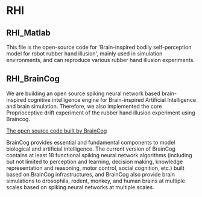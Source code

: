 # RHI

## RHI_Matlab

This file is the open-source code for 'Brain-inspired bodily self-perception model for robot rubber hand illusion', mainly used in simulation environments, and can reproduce various rubber hand illusion experiments.

## RHI_BrainCog

We are building an open source spiking neural network based brain-inspired cognitive intelligence engine for Brain-inspired Artificial Intelligence and brain simulation. Therefore, we also implemented the core Proprioceptive drift experiment of the rubber hand illusion experiment using Braincog.

[The open source code built by BrainCog](https://github.com/BrainCog-X/Brain-Cog/tree/main/examples/Embodied_Cognition/RHI)

BrainCog provides essential and fundamental components to model biological and artificial intelligence. The current version of BrainCog contains at least 18 functional spiking neural network algorithms (including but not limited to perception and learning, decision making, knowledge representation and reasoning, motor control, social cognition, etc.) built based on BrainCog infrastructures, and BrainCog also provide brain simulations to drosophila, rodent, monkey, and human brains at multiple scales based on spiking neural networks at multiple scales.
